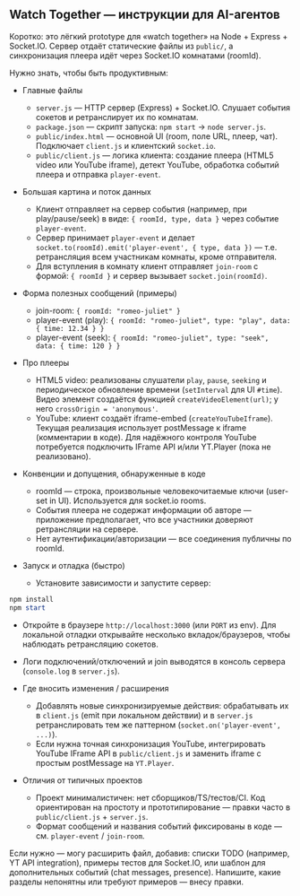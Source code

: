 ## Watch Together — инструкции для AI-агентов

Коротко: это лёгкий prototype для «watch together» на Node + Express + Socket.IO. Сервер отдаёт статические файлы из `public/`, а синхронизация плеера идёт через Socket.IO комнатами (roomId).

Нужно знать, чтобы быть продуктивным:

- Главные файлы
  - `server.js` — HTTP сервер (Express) + Socket.IO. Слушает события сокетов и ретранслирует их по комнатам.
  - `package.json` — скрипт запуска: `npm start` -> `node server.js`.
  - `public/index.html` — основной UI (room, поле URL, плеер, чат). Подключает `client.js` и клиентский `socket.io`.
  - `public/client.js` — логика клиента: создание плеера (HTML5 video или YouTube iframe), детект YouTube, обработка событий плеера и отправка `player-event`.

- Большая картина и поток данных
  - Клиент отправляет на сервер события (например, при play/pause/seek) в виде: `{ roomId, type, data }` через событие `player-event`.
  - Сервер принимает `player-event` и делает `socket.to(roomId).emit('player-event', { type, data })` — т.е. ретрансляция всем участникам комнаты, кроме отправителя.
  - Для вступления в комнату клиент отправляет `join-room` с формой: `{ roomId }` и сервер вызывает `socket.join(roomId)`.

- Форма полезных сообщений (примеры)
  - join-room: `{ roomId: "romeo-juliet" }`
  - player-event (play): `{ roomId: "romeo-juliet", type: "play", data: { time: 12.34 } }`
  - player-event (seek): `{ roomId: "romeo-juliet", type: "seek", data: { time: 120 } }`

- Про плееры
  - HTML5 video: реализованы слушатели `play`, `pause`, `seeking` и периодическое обновление времени (`setInterval` для UI `#time`). Видео элемент создаётся функцией `createVideoElement(url)`; у него `crossOrigin = 'anonymous'`.
  - YouTube: клиент создаёт iframe-embed (`createYouTubeIframe`). Текущая реализация использует postMessage к iframe (комментарии в коде). Для надёжного контроля YouTube потребуется подключить IFrame API и/или YT.Player (пока не реализовано).

- Конвенции и допущения, обнаруженные в коде
  - roomId — строка, произвольные человекочитаемые ключи (user-set in UI). Используется для socket.io rooms.
  - События плеера не содержат информации об авторе — приложение предполагает, что все участники доверяют ретрансляции на сервере.
  - Нет аутентификации/авторизации — все соединения публичны по roomId.

- Запуск и отладка (быстро)
  - Установите зависимости и запустите сервер:

```powershell
npm install
npm start
```

  - Откройте в браузере `http://localhost:3000` (или `PORT` из env). Для локальной отладки открывайте несколько вкладок/браузеров, чтобы наблюдать ретрансляцию сокетов.
  - Логи подключений/отключений и join выводятся в консоль сервера (`console.log` в `server.js`).

- Где вносить изменения / расширения
  - Добавлять новые синхронизируемые действия: обрабатывать их в `client.js` (emit при локальном действии) и в `server.js` ретранслировать тем же паттерном (`socket.on('player-event', ...)`).
  - Если нужна точная синхронизация YouTube, интегрировать YouTube IFrame API в `public/client.js` и заменить iframe с простым postMessage на `YT.Player`.

- Отличия от типичных проектов
  - Проект минималистичен: нет сборщиков/TS/тестов/CI. Код ориентирован на простоту и прототипирование — правки часто в `public/client.js` + `server.js`.
  - Формат сообщений и названия событий фиксированы в коде — см. `player-event` / `join-room`.

Если нужно — могу расширить файл, добавив: списки TODO (например, YT API integration), примеры тестов для Socket.IO, или шаблон для дополнительных событий (chat messages, presence). Напишите, какие разделы непонятны или требуют примеров — внесу правки.
